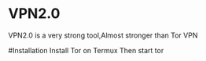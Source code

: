 # VPN2.0
VPN2.0 is a very strong tool,Almost stronger than Tor VPN


#Installation
Install Tor on Termux
Then start tor
